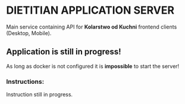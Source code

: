 # DIETITIAN APPLICATION SERVER
Main service containing API for **Kolarstwo od Kuchni** frontend clients (Desktop, Mobile).

## Application is still in progress!
As long as docker is not configured it is **impossible** to start the server!

### Instructions:
Instruction still in progress.